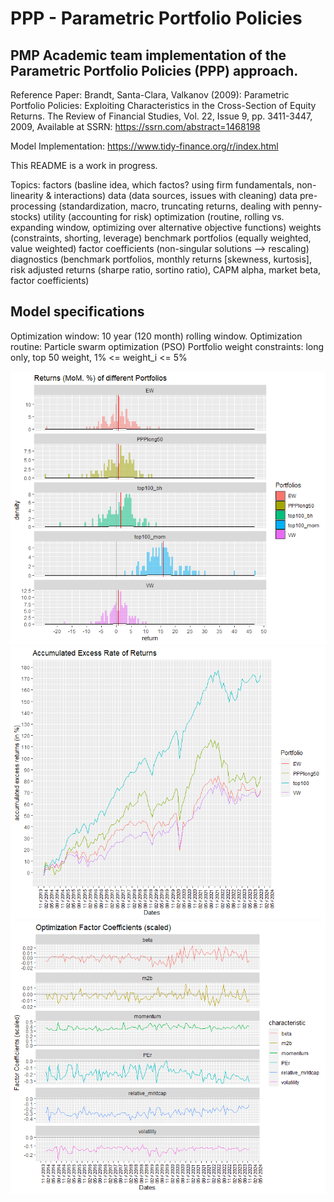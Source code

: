 # PPP - Parametric Portfolio Policies

## PMP Academic team implementation of the Parametric Portfolio Policies (PPP) approach.

Reference Paper:  Brandt, Santa-Clara, Valkanov (2009): Parametric Portfolio Policies: Exploiting Characteristics in the Cross-Section of Equity Returns. 
The Review of Financial Studies, Vol. 22, Issue 9, pp. 3411-3447, 2009, Available at SSRN: https://ssrn.com/abstract=1468198

Model Implementation: https://www.tidy-finance.org/r/index.html

This README is a work in progress. 

Topics: 
factors (basline idea, which factos? using firm fundamentals, non-linearity & interactions)
data (data sources, issues with cleaning)
data pre-processing (standardization, macro, truncating returns, dealing with penny-stocks)
utility (accounting for risk)
optimization (routine, rolling vs. expanding window, optimizing over alternative objective functions)
weights (constraints, shorting, leverage)
benchmark portfolios (equally weighted, value weighted)
factor coefficients (non-singular solutions --> rescaling)
diagnostics (benchmark portfolios, monthly returns [skewness, kurtosis], risk adjusted returns (sharpe ratio, sortino ratio), CAPM alpha, market beta, factor coefficients)

## Model specifications
Optimization window: 10 year (120 month) rolling window. 
Optimization routine: Particle swarm optimization (PSO) 
Portfolio weight constraints: long only, top 50 weight, 1% <= weight_i <= 5%

![Histogram of monthly excess returns](/material/PPP_6coef_pso_10y_returnhist.png?raw=true "Coefficients of PPP")
![Accumulated monthly Returns](/material/PPP_6coef_pso_10y_accreturn.png?raw=true "Accumulated excess returns")
![Coefficients of PPP](/material/PPP_6coef_pso_10y_coefplot.png?raw=true "Coefficients of PPP")


